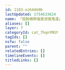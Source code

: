 ```yaml
---
id: 1183-oz64dm9b
lastUpdated: 1754633624
name: 「投胎做肿瘤是进饿鬼道」
aliases: []
layer: 7
categoryId: cat_7hqnYMGY
tagIds: []
nsfw: false
parent: ""
relatedEntries: []
timelineEvents: []
titledLinks: []
---
```


